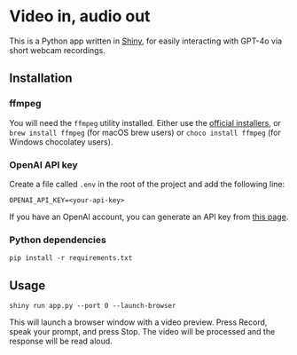 # Video in, audio out

This is a Python app written in [Shiny](https://shiny.posit.co/py/), for easily interacting with GPT-4o via short webcam recordings.

## Installation

### ffmpeg

You will need the `ffmpeg` utility installed. Either use the [official installers](https://ffmpeg.org/download.html), or `brew install ffmpeg` (for macOS brew users) or `choco install ffmpeg` (for Windows chocolatey users).

### OpenAI API key

Create a file called `.env` in the root of the project and add the following line:

```
OPENAI_API_KEY=<your-api-key>
```

If you have an OpenAI account, you can generate an API key from [this page](https://platform.openai.com/api-keys).

### Python dependencies

```
pip install -r requirements.txt
```

## Usage

```
shiny run app.py --port 0 --launch-browser
```

This will launch a browser window with a video preview. Press Record, speak your prompt, and press Stop. The video will be processed and the response will be read aloud.

